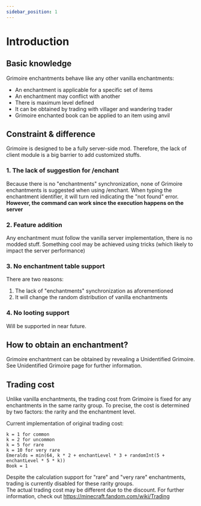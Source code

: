 ```yaml
---
sidebar_position: 1
---
```


# Introduction

## Basic knowledge
Grimoire enchantments behave like any other vanilla enchantments:
- An enchantment is applicable for a specific set of items
- An enchantment may conflict with another
- There is maximum level defined
- It can be obtained by trading with villager and wandering trader
- Grimoire enchanted book can be applied to an item using anvil

## Constraint & difference
Grimoire is designed to be a fully server-side mod. Therefore, the lack of client module is a big barrier to add customized stuffs.

### 1. The lack of suggestion for /enchant
Because there is no "enchantments" synchronization, none of Grimoire enchantments is suggested when using /enchant. When typing the enchantment identifier, it will turn red indicating the "not found" error. <br/>
**However, the command can work since the execution happens on the server**

### 2. Feature addition
Any enchantment must follow the vanilla server implementation, there is no modded stuff. Something cool may be achieved using tricks (which likely to impact the server performance)

### 3. No enchantment table support
There are two reasons:
1. The lack of "enchantments" synchronization as aforementioned
2. It will change the random distribution of vanilla enchantments

### 4. No looting support
Will be supported in near future.

## How to obtain an enchantment?
Grimoire enchantment can be obtained by revealing a Unidentified Grimoire. See Unidentified Grimoire page for further information.

## Trading cost
Unlike vanilla enchantments, the trading cost from Grimoire is fixed for any enchantments in the same rarity group. To precise, the cost is determined by two factors: the rarity and the enchantment level.<br/>

Current implementation of original trading cost:
```
k = 1 for common
k = 2 for uncommon
k = 5 for rare
k = 10 for very rare
Emeralds = min(64, k * 2 + enchantLevel * 3 + randomInt(5 + enchantLevel * 5 * k))
Book = 1
```

Despite the calculation support for "rare" and "very rare" enchantments, trading is currently disabled for these rarity groups.<br/>
The actual trading cost may be different due to the discount. For further information, check out https://minecraft.fandom.com/wiki/Trading 
